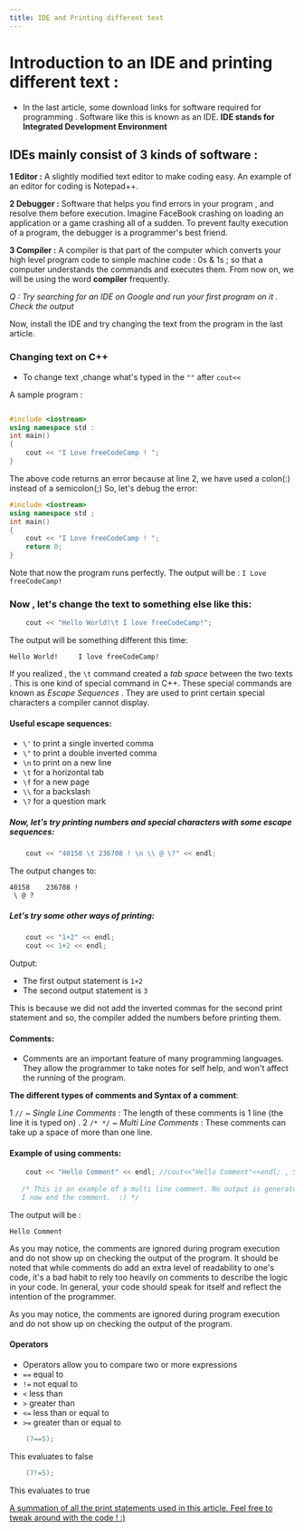 ```yaml
---
title: IDE and Printing different text 
---
```

# Introduction to an IDE and printing different text : 

* In the last article, some download links for software required for programming . Software like this is known as an IDE.
 **IDE stands for Integrated Development Environment**

## IDEs mainly consist of 3 kinds of software :

**1 Editor :** A slightly modified text editor to make coding easy. An example of an editor for coding is Notepad++.

**2 Debugger :** Software that helps you find errors in your program , and resolve them before execution. Imagine FaceBook crashing on loading an application or a game crashing all of a sudden. To prevent faulty execution of a program, the debugger is a programmer's best friend.

**3 Compiler :** A compiler is that part of the computer which converts your high level program code to simple machine code : 0s & 1s ; so that a computer understands the commands and executes them. From now on, we will be using the word **compiler** frequently.

*Q : Try searching for an IDE on Google and run your first program on it . Check the output*

Now, install the IDE and try changing the text from the program in the last article.

### Changing text on C++

* To change text ,change what's typed in the `""` after `cout<<`

A sample program :

```cpp

#include <iostream>
using namespace std :
int main()
{
    cout << "I Love freeCodeCamp ! ";
}
```

The above code returns an error because at line 2, we have used a colon(:) instead of a semicolon(;)
So, let's debug the error:

```C++
#include <iostream>
using namespace std ;
int main()
{
    cout << "I Love freeCodeCamp ! ";
    return 0;
}

```

Note that now the program runs perfectly.
The output will be : `I Love freeCodeCamp!`

### Now , let's change the text to something else like this:

```cpp
    cout << "Hello World!\t I love freeCodeCamp!";
```

The output will be something different this time:

```
Hello World!	 I love freeCodeCamp!
```

If you realized , the `\t` command created a _tab space_ between the two texts . This is one kind of special command in C++. These special commands are known as *Escape Sequences* .
They are used to print certain special characters a compiler cannot display.

#### Useful escape sequences:

* `\'` to print a single inverted comma
* `\"` to print a double inverted comma
* `\n` to print on a new line
* `\t` for a horizontal tab
* `\f` for a new page
* `\\` for a backslash
* `\?` for a question mark

##### Now, let's try printing numbers and special characters with some escape sequences:

```cpp
    cout << "40158 \t 236708 ! \n \\ @ \?" << endl;
```

The output changes to:
```
40158 	 236708 ! 
 \ @ ?
```

##### Let's try some other ways of printing:

```cpp
    cout << "1+2" << endl;
    cout << 1+2 << endl;
```

Output:

* The first output statement is `1+2`
* The second output statement is `3`

This is because we did not add the inverted commas for the second print statement and so, the compiler added the numbers before printing them.

#### Comments:

* Comments are an important feature of many programming languages. They allow the programmer to take notes for self help, and won't affect the running of the program.

**The different types of comments and Syntax of a comment**:

  1 `//`  ~ _Single Line Comments_  : The length of these comments is 1 line (the line it is typed on) .
  2 `/* */` ~ _Multi Line Comments_ : These comments can take up a space of more than one line.

#### Example of using comments:

 ```cpp
     cout << "Hello Comment" << endl; //cout<<"Hello Comment"<<endl; , Single Line Comment.
     
    /* This is an example of a multi line comment. No output is generated for this .
    I now end the comment.  :) */
 ```

The output will be :

`Hello Comment`

As you may notice, the comments are ignored during program execution and do not show up on checking the output of the program.
It should be noted that while comments do add an extra level of readability to one's code, it's a bad habit to rely too heavily on comments to describe the logic in your code. In general, your code should speak for itself and reflect the intention of the programmer.

As you may notice, the comments are ignored during program execution and do not show up on checking the output of the program.
 
#### Operators 
* Operators allow you to compare two or more expressions
* `==` equal to
* `!=`  not equal to
* `<` less than
* `>` greater than
* `<=` less than or equal to
* `>=` greater than or equal to

```cpp
    (7==5); 
```
This evaluates to false

```cpp 
    (7!=5); 
```
This evaluates to true

<a href='https://repl.it/L4ox' target='_blank' rel='nofollow'>A summation of all the print statements used in this article. Feel free to tweak around with the code ! :) </a>
